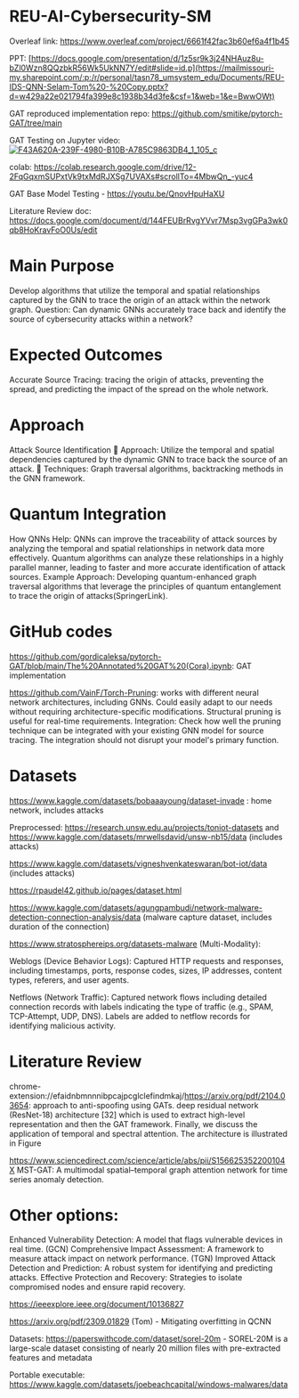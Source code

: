 # REU-AI-Cybersecurity-SM
Overleaf link: https://www.overleaf.com/project/6661f42fac3b60ef6a4f1b45

PPT: [https://docs.google.com/presentation/d/1z5sr9k3j24NHAuz8u-bZl0Wzn8QQzbkR56Wk5UkNN7Y/edit#slide=id.p](https://mailmissouri-my.sharepoint.com/:p:/r/personal/tasn78_umsystem_edu/Documents/REU-IDS-QNN-Selam-Tom%20-%20Copy.pptx?d=w429a22e021794fa399e8c1938b34d3fe&csf=1&web=1&e=BwwOWt)

GAT reproduced implementation repo: https://github.com/smitike/pytorch-GAT/tree/main 

GAT Testing on Jupyter video: [![F43A620A-239F-4980-B10B-A785C9863DB4_1_105_c](https://github.com/smitike/REU-AI-Cybersecurity-SM/assets/122339212/0be38b96-b69b-4b65-bc73-8cbcc77cd91f)](https://drive.google.com/file/d/1pUnT0xbk481KpvoarUbWum17NmrS28Vk/view?usp=drive_link)

colab: https://colab.research.google.com/drive/12-2FqGqxmSUPxtVk9txMdRJXSg7UVAXs#scrollTo=4MbwQn_-yuc4 


GAT Base Model Testing - https://youtu.be/QnovHpuHaXU

Literature Review doc: https://docs.google.com/document/d/144FEUBrRvgYVvr7Msp3vgGPa3wk0qb8HoKravFoO0Us/edit
# Main Purpose
Develop algorithms that utilize the temporal and spatial relationships captured by the GNN to trace the origin of an attack within the network graph. Question: Can dynamic GNNs accurately trace back and identify the source of cybersecurity attacks within a network?

# Expected Outcomes
Accurate Source Tracing: tracing the origin of attacks, preventing the spread, and predicting the impact of the spread on the whole network.
# Approach
Attack Source Identification
 Approach: Utilize the temporal and spatial dependencies captured by the dynamic GNN to trace back the source of an attack.
 Techniques: Graph traversal algorithms, backtracking methods in the GNN framework.

# Quantum Integration
How QNNs Help: QNNs can improve the traceability of attack sources by analyzing the temporal and spatial relationships in network data more effectively. Quantum algorithms can analyze these relationships in a highly parallel manner, leading to faster and more accurate identification of attack sources. Example Approach: Developing quantum-enhanced graph traversal algorithms that leverage the principles of quantum entanglement to trace the origin of attacks​ (SpringerLink)​.

# GitHub codes
https://github.com/gordicaleksa/pytorch-GAT/blob/main/The%20Annotated%20GAT%20(Cora).ipynb: GAT implementation

https://github.com/VainF/Torch-Pruning: works with different neural network architectures, including GNNs. Could easily adapt to our needs without requiring architecture-specific modifications. Structural pruning is useful for real-time requirements.
Integration: Check how well the pruning technique can be integrated with your existing GNN model for source tracing. The integration should not disrupt your model's primary function.

# Datasets
https://www.kaggle.com/datasets/bobaaayoung/dataset-invade : home network, includes attacks

Preprocessed: https://research.unsw.edu.au/projects/toniot-datasets and https://www.kaggle.com/datasets/mrwellsdavid/unsw-nb15/data (includes attacks)

https://www.kaggle.com/datasets/vigneshvenkateswaran/bot-iot/data (includes attacks)

https://rpaudel42.github.io/pages/dataset.html

https://www.kaggle.com/datasets/agungpambudi/network-malware-detection-connection-analysis/data (malware capture dataset, includes duration of the connection)

https://www.stratosphereips.org/datasets-malware (Multi-Modality): 

Weblogs (Device Behavior Logs): Captured HTTP requests and responses, including timestamps, ports, response codes, sizes, IP addresses, content types, referers, and user agents.

Netflows (Network Traffic): Captured network flows including detailed connection records with labels indicating the type of traffic (e.g., SPAM, TCP-Attempt, UDP, DNS).
Labels are added to netflow records for identifying malicious activity.


# Literature Review
chrome-extension://efaidnbmnnnibpcajpcglclefindmkaj/https://arxiv.org/pdf/2104.03654: approach to anti-spoofing using GATs. deep residual network (ResNet-18) architecture [32] which is used to extract high-level representation and then the GAT framework. Finally, we discuss the application of temporal and spectral attention. The architecture is illustrated in Figure

https://www.sciencedirect.com/science/article/abs/pii/S156625352200104X MST-GAT: A multimodal spatial–temporal graph attention network for time series anomaly detection.


# Other options:

Enhanced Vulnerability Detection: A model that flags vulnerable devices in real time. (GCN)
Comprehensive Impact Assessment: A framework to measure attack impact on network performance. (TGN)
Improved Attack Detection and Prediction: A robust system for identifying and predicting attacks.
Effective Protection and Recovery: Strategies to isolate compromised nodes and ensure rapid recovery.



https://ieeexplore.ieee.org/document/10136827

https://arxiv.org/pdf/2309.01829 (Tom) - Mitigating overfitting in QCNN

Datasets:
https://paperswithcode.com/dataset/sorel-20m - SOREL-20M is a large-scale dataset consisting of nearly 20 million files with pre-extracted features and metadata

Portable executable:
https://www.kaggle.com/datasets/joebeachcapital/windows-malwares/data
